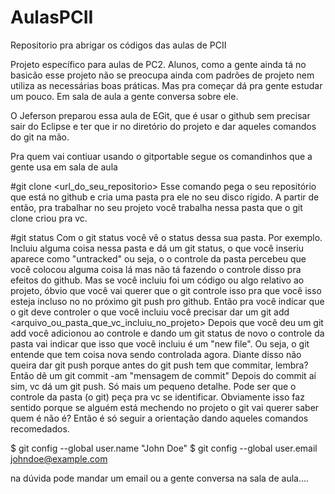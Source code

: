 # AulasPCII

Repositorio pra abrigar os códigos das aulas de PCII

Projeto específico para aulas de PC2. 
Alunos, como a gente ainda tá no basicão esse projeto não se preocupa ainda com padrões de projeto nem utiliza as necessárias boas práticas. Mas pra começar dá pra gente estudar um pouco.
Em sala de aula a gente conversa sobre ele.


O Jeferson preparou essa aula de EGit, que é usar o github sem precisar sair do Eclipse e ter que ir no diretório do projeto e dar aqueles comandos do git na mão.

Pra quem vai contiuar usando o gitportable segue os comandinhos que a gente usa em sala de aula


#git clone <url_do_seu_repositorio>
Esse comando pega o seu repositório que está no github e cria uma pasta pra ele no seu disco rígido. A partir de então, pra trabalhar no seu projeto você trabalha nessa pasta que o git clone criou pra vc.

#git status
Com o git status você vê o status dessa sua pasta.
Por exemplo. Incluiu alguma coisa nessa pasta e dá um git status, o que você inseriu aparece como "untracked" ou seja, o o controle da pasta percebeu que você colocou alguma coisa lá mas não tá fazendo o controle disso pra efeitos do github. 
Mas se você incluiu foi um código ou algo relativo ao projeto, óbvio que você vai querer que o git controle isso pra que você isso esteja incluso no no próximo git push pro github. 
Então pra você indicar que o git deve controler o que você incluiu você precisar dar um git add <arquivo_ou_pasta_que_vc_incluiu_no_projeto>
Depois que você deu um git add você adicionou ao controle e dando um git status de novo o controle da pasta vai indicar que isso que você incluiu é um "new file". Ou seja, o git entende que tem coisa nova sendo controlada agora.
Diante disso não queira dar git push porque antes do git push tem que commitar, lembra?
Então dê um git commit -am "mensagem de commit"
Depois do commit aí sim, vc dá um git push.
Só mais um pequeno detalhe. Pode ser que o controle da pasta (o git) peça pra vc se identificar. Obviamente isso faz sentido porque se alguém está mechendo no projeto o git vai querer saber quem é não é? Então é só seguir a orientação dando aqueles comandos recomedados.

$ git config --global user.name "John Doe"
$ git config --global user.email johndoe@example.com

na dúvida pode mandar um email ou a gente conversa na sala de aula....
